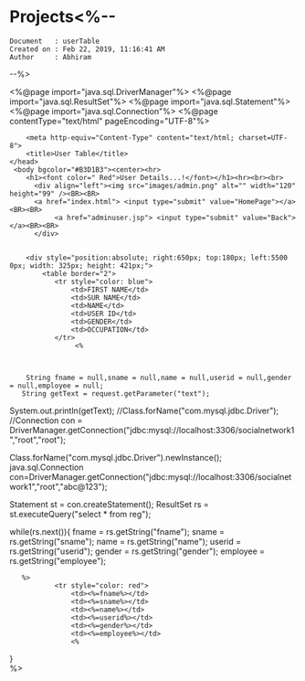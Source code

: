 # Projects<%-- 
    Document   : userTable
    Created on : Feb 22, 2019, 11:16:41 AM
    Author     : Abhiram
--%>


<%@page import="java.sql.DriverManager"%>
<%@page import="java.sql.ResultSet"%>
<%@page import="java.sql.Statement"%>
<%@page import="java.sql.Connection"%>
<%@page contentType="text/html" pageEncoding="UTF-8"%>
<!DOCTYPE html>
<html>
    <head>
        
        <meta http-equiv="Content-Type" content="text/html; charset=UTF-8">
        <title>User Table</title>
    </head>
     <body bgcolor="#B3D1B3"><center><hr>
        <h1><font color=" Red">User Details...!</font></h1><hr><br><br>
          <div align="left"><img src="images/admin.png" alt="" width="120" height="99" /><BR><BR>
          <a href="index.html"> <input type="submit" value="HomePage"></a><BR><BR>
               <a href="adminuser.jsp"> <input type="submit" value="Back"></a><BR><BR>
          </div>

       
        <div style="position:absolute; right:650px; top:180px; left:5500 0px; width: 325px; height: 421px;">
            <table border="2">
               <tr style="color: blue">
                   <td>FIRST NAME</td>
                   <td>SUR NAME</td>
                   <td>NAME</td>
                   <td>USER ID</td>
                   <td>GENDER</td>
                   <td>OCCUPATION</td>
               </tr>
                    <%
        
 
                                     
        String fname = null,sname = null,name = null,userid = null,gender = null,employee = null;
       String getText = request.getParameter("text");
     
System.out.println(getText); 
//Class.forName("com.mysql.jdbc.Driver");	
//Connection con = DriverManager.getConnection("jdbc:mysql://localhost:3306/socialnetwork1","root","root");     

 Class.forName("com.mysql.jdbc.Driver").newInstance();
 java.sql.Connection con=DriverManager.getConnection("jdbc:mysql://localhost:3306/socialnetwork1","root","abc@123");


Statement st = con.createStatement();
ResultSet rs = st.executeQuery("select * from reg"); 

while(rs.next()){
    fname = rs.getString("fname");
    sname = rs.getString("sname");
    name = rs.getString("name");
    userid = rs.getString("userid");
    gender = rs.getString("gender");
    employee = rs.getString("employee");




       %>   
               <tr style="color: red">
                   <td><%=fname%></td>
                   <td><%=sname%></td>
                   <td><%=name%></td>
                   <td><%=userid%></td>
                   <td><%=gender%></td>
                   <td><%=employee%></td>
                   <%

}                                     
%>
               </tr>
           </table>
               </div>
       </form>       
    </body>  
     </html>

